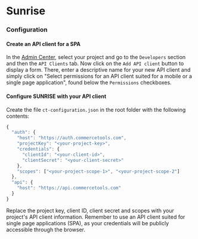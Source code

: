 # Sunrise

### Configuration


#### Create an API client for a SPA
In the [Admin Center](https://admin.commercetools.com/), select your project and go to the `Developers` section and then the `API Clients` tab. Now click on the `Add API client` button to display a form. There, enter a descriptive name for your new API client and simply click on "Select permissions for an API client suited for a mobile or a single page application", found below the `Permissions` checkboxes.  

#### Configure SUNRISE with your API client 

Create the file `ct-configuration.json` in the root folder with the following contents:
```javascript
{
  "auth": {
    "host": "https://auth.commercetools.com",
    "projectKey": "<your-project-key>",
    "credentials": {
      "clientId": "<your-client-id>",
      "clientSecret": "<your-client-secret>"
    },
    "scopes": ["<your-project-scope-1>", "<your-project-scope-2"]
  },
  "api": {
    "host": "https://api.commercetools.com"
  }
}

```
Replace the project key, client ID, client secret and scopes with your project's API client information. Remember to use an API client suited for single page applications (SPA), as your credentials will be publicly accessible through the browser.
